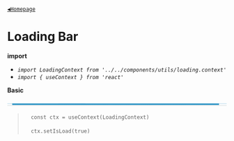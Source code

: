 [`◀️Homepage`](../../../README.md)

# **Loading Bar** 


**import**
- *`import LoadingContext from '../../components/utils/loading.context'`*
- *`import { useContext } from 'react'`*

**Basic**

![Alt text](../../../public/README/images/loadingBar.png)
>       const ctx = useContext(LoadingContext)
> 
>       ctx.setIsLoad(true)